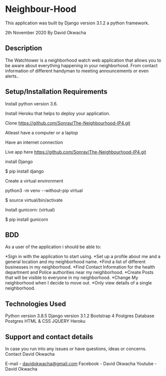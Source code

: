 
# Neighbour-Hood
This application was built by Django version 3.1.2 a python framework.

2th November 2020
By David Okwacha

## Description

The Watchtower is a neighborhood watch web application that allows you to be aware about everything happening in your neighborhood. From contact information of different handyman to meeting announcements or even alerts..

## Setup/Installation Requirements
Install python version 3.6.

Install Heroku that helps to deploy your application.

Clone https://github.com/Sonray/The-Neighbourhood-IP4.git

Atleast have a computer or a laptop

Have an internet connection

Live app here https://github.com/Sonray/The-Neighbourhood-IP4.git

install Django

$ pip install django

Create a virtual environment

python3 -m venv --without-pip virtual

$ source virtual/bin/activate

Install gunicorn: (virtual)

$ pip install gunicorn

## BDD

As a user of the application i should be able to:

*Sign in with the application to start using. 
*Set up a profile about me and a general location and my neighborhood name. 
*Find a list of different businesses in my neighborhood. 
*Find Contact Information for the health department and Police authorities near my neighborhood. *Create Posts that will be visible to everyone in my neighborhood. 
*Change My neighborhood when I decide to move out. *Only view details of a single neighborhood.

## Technologies Used

Python version 3.8.5
Django version 3.1.2
Bootstrap 4
Postgres Database
Postgres
HTML & CSS
JQUERY
Heroku

## Support and contact details

In case you run into any issues or have questions, ideas or concerns. Contact David Okwacha

E-mail - davidokwacha@gmail.com
Facebook - David Okwacha
Youtube - David Okwacha